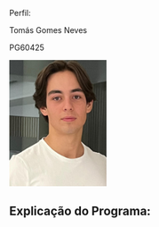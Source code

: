 Perfil:

Tomás Gomes Neves

PG60425


<img src="./imagem_TPC3.jpg" alt="Imagem PLC" width="175">

## **Explicação do Programa:**
